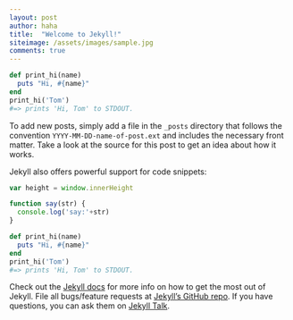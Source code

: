 ```yaml
---
layout: post
author: haha
title:  "Welcome to Jekyll!"
siteimage: /assets/images/sample.jpg
comments: true
---
```



```ruby
def print_hi(name)
  puts "Hi, #{name}"
end
print_hi('Tom')
#=> prints 'Hi, Tom' to STDOUT.
```
To add new posts, simply add a file in the `_posts` directory that follows the convention `YYYY-MM-DD-name-of-post.ext` and includes the necessary front matter. Take a look at the source for this post to get an idea about how it works.

Jekyll also offers powerful support for code snippets:

```javascript
var height = window.innerHeight

function say(str) {
  console.log('say:'+str)
}

```


```ruby
def print_hi(name)
  puts "Hi, #{name}"
end
print_hi('Tom')
#=> prints 'Hi, Tom' to STDOUT.
```

Check out the [Jekyll docs][jekyll-docs] for more info on how to get the most out of Jekyll. File all bugs/feature requests at [Jekyll’s GitHub repo][jekyll-gh]. If you have questions, you can ask them on [Jekyll Talk][jekyll-talk].

[jekyll-docs]: https://jekyllrb.com/docs/home
[jekyll-gh]:   https://github.com/jekyll/jekyll
[jekyll-talk]: https://talk.jekyllrb.com/

